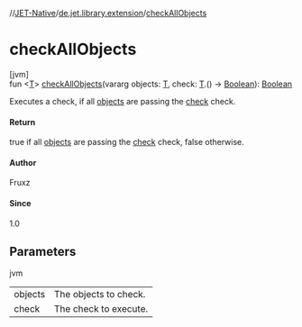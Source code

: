 //[JET-Native](../../index.md)/[de.jet.library.extension](index.md)/[checkAllObjects](check-all-objects.md)

# checkAllObjects

[jvm]\
fun &lt;[T](check-all-objects.md)&gt; [checkAllObjects](check-all-objects.md)(vararg objects: [T](check-all-objects.md), check: [T](check-all-objects.md).() -&gt; [Boolean](https://kotlinlang.org/api/latest/jvm/stdlib/kotlin/-boolean/index.html)): [Boolean](https://kotlinlang.org/api/latest/jvm/stdlib/kotlin/-boolean/index.html)

Executes a check, if all [objects](check-all-objects.md) are passing the [check](check-all-objects.md) check.

#### Return

true if all [objects](check-all-objects.md) are passing the [check](check-all-objects.md) check, false otherwise.

#### Author

Fruxz

#### Since

1.0

## Parameters

jvm

| | |
|---|---|
| objects | The objects to check. |
| check | The check to execute. |
